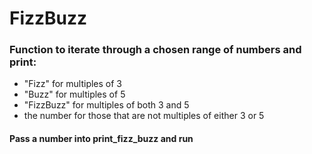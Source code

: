 # FizzBuzz

### Function to iterate through a chosen range of numbers and print:
- "Fizz" for multiples of 3
-  "Buzz" for multiples of 5
-  "FizzBuzz" for multiples of both 3 and 5
-  the number for those that are not multiples of either 3 or 5

#### Pass a number into print_fizz_buzz and run
